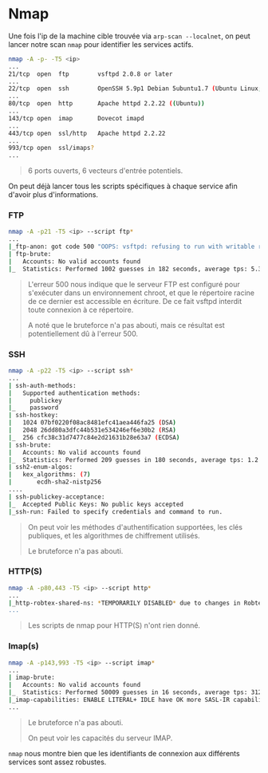 # Nmap

Une fois l'ip de la machine cible trouvée via `arp-scan --localnet`, on peut lancer notre scan `nmap` pour identifier les services actifs.

```bash
nmap -A -p- -T5 <ip>
...
21/tcp  open  ftp        vsftpd 2.0.8 or later
...
22/tcp  open  ssh        OpenSSH 5.9p1 Debian 5ubuntu1.7 (Ubuntu Linux; protocol 2.0)
...
80/tcp  open  http       Apache httpd 2.2.22 ((Ubuntu))
...
143/tcp open  imap       Dovecot imapd
...
443/tcp open  ssl/http   Apache httpd 2.2.22
...
993/tcp open  ssl/imaps?
...
```
> 6 ports ouverts, 6 vecteurs d'entrée potentiels.

On peut déjà lancer tous les scripts spécifiques à chaque service afin d'avoir plus d'informations.

### FTP
```bash
nmap -A -p21 -T5 <ip> --script ftp*
...
|_ftp-anon: got code 500 "OOPS: vsftpd: refusing to run with writable root inside chroot()".
| ftp-brute:
|   Accounts: No valid accounts found
|_  Statistics: Performed 1002 guesses in 182 seconds, average tps: 5.3
```
> L'erreur 500 nous indique que le serveur FTP est configuré pour s'exécuter dans un environnement chroot, et que le répertoire racine de ce dernier est accessible en écriture. De ce fait vsftpd interdit toute connexion à ce répertoire.
>
> A noté que le bruteforce n'a pas abouti, mais ce résultat est potentiellement dû à l'erreur 500.

### SSH
```bash
nmap -A -p22 -T5 <ip> --script ssh*
...
| ssh-auth-methods:
|   Supported authentication methods:
|     publickey
|_    password
| ssh-hostkey:
|   1024 07bf0220f08ac8481efc41aea446fa25 (DSA)
|   2048 26dd80a3dfc44b531e534246ef6e30b2 (RSA)
|_  256 cfc38c31d7477c84e2d21631b28e63a7 (ECDSA)
| ssh-brute:
|   Accounts: No valid accounts found
|_  Statistics: Performed 209 guesses in 180 seconds, average tps: 1.2
| ssh2-enum-algos:
|   kex_algorithms: (7)
|       ecdh-sha2-nistp256
....
| ssh-publickey-acceptance:
|_  Accepted Public Keys: No public keys accepted
|_ssh-run: Failed to specify credentials and command to run.
```
> On peut voir les méthodes d'authentification supportées, les clés publiques, et les algorithmes de chiffrement utilisés.
>
> Le bruteforce n'a pas abouti.

### HTTP(S)
```bash
nmap -A -p80,443 -T5 <ip> --script http*
...
|_http-robtex-shared-ns: *TEMPORARILY DISABLED* due to changes in Robtex's API. See https://www.robtex.com/api/
...
```
> Les scripts de nmap pour HTTP(S) n'ont rien donné.

### Imap(s)
```bash
nmap -A -p143,993 -T5 <ip> --script imap*
...
| imap-brute:
|   Accounts: No valid accounts found
|_  Statistics: Performed 50009 guesses in 16 seconds, average tps: 3125.6
|_imap-capabilities: ENABLE LITERAL+ IDLE have OK more SASL-IR capabilities STARTTLS IMAP4rev1 ID listed Pre-login LOGINDISABLEDA0001 LOGIN-REFERRALS post-login
...
```
> Le bruteforce n'a pas abouti.
>
> On peut voir les capacités du serveur IMAP.

`nmap` nous montre bien que les identifiants de connexion aux différents services sont assez robustes.
